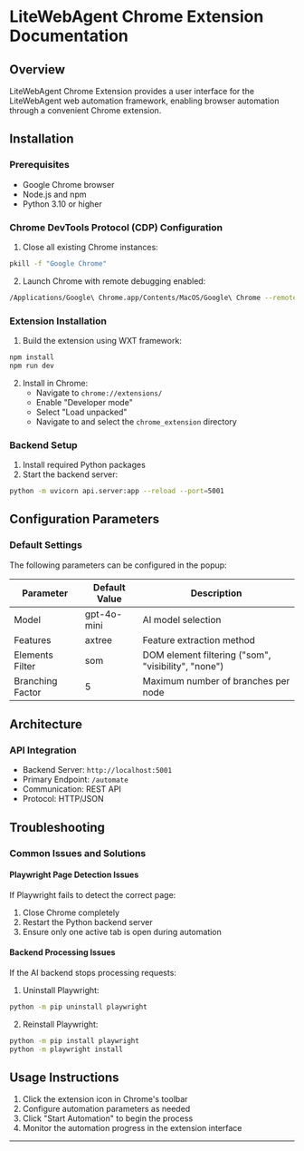 # LiteWebAgent Chrome Extension Documentation

## Overview
LiteWebAgent Chrome Extension provides a user interface for the LiteWebAgent web automation framework, enabling browser automation through a convenient Chrome extension.

## Installation

### Prerequisites
- Google Chrome browser
- Node.js and npm
- Python 3.10 or higher

### Chrome DevTools Protocol (CDP) Configuration
1. Close all existing Chrome instances:
```bash
pkill -f "Google Chrome"
```

2. Launch Chrome with remote debugging enabled:
```bash
/Applications/Google\ Chrome.app/Contents/MacOS/Google\ Chrome --remote-debugging-port=9222
```

### Extension Installation
1. Build the extension using WXT framework:
```bash
npm install
npm run dev
```

2. Install in Chrome:
   - Navigate to `chrome://extensions/`
   - Enable "Developer mode"
   - Select "Load unpacked"
   - Navigate to and select the `chrome_extension` directory

### Backend Setup
1. Install required Python packages
2. Start the backend server:
```bash
python -m uvicorn api.server:app --reload --port=5001
```


## Configuration Parameters

### Default Settings
The following parameters can be configured in the popup:

| Parameter | Default Value | Description |
|-----------|---------------|-------------|
| Model | gpt-4o-mini | AI model selection |
| Features | axtree | Feature extraction method |
| Elements Filter | som | DOM element filtering ("som", "visibility", "none") |
| Branching Factor | 5 | Maximum number of branches per node |

## Architecture

### API Integration
- Backend Server: `http://localhost:5001`
- Primary Endpoint: `/automate`
- Communication: REST API
- Protocol: HTTP/JSON

## Troubleshooting

### Common Issues and Solutions

#### Playwright Page Detection Issues
If Playwright fails to detect the correct page:
1. Close Chrome completely
2. Restart the Python backend server
3. Ensure only one active tab is open during automation

#### Backend Processing Issues
If the AI backend stops processing requests:

1. Uninstall Playwright:
```bash
python -m pip uninstall playwright
```

2. Reinstall Playwright:
```bash
python -m pip install playwright
python -m playwright install
```

## Usage Instructions

1. Click the extension icon in Chrome's toolbar
2. Configure automation parameters as needed
3. Click "Start Automation" to begin the process
4. Monitor the automation progress in the extension interface


---
